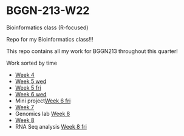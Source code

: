 # BGGN-213-W22
Bioinformatics class (R-focused)

Repo for my Bioinformatics class!!!

This repo contains all my work for BGGN213 throughout this quarter!

Work sorted by time
- [Week 4](https://github.com/JiaxiCai/BGGN-213-W22/blob/main/Week4/week4_hands_on_session.pdf)
- [Week 5 wed](https://github.com/JiaxiCai/BGGN-213-W22/blob/main/Week5/Week5_lab.pdf)
- [Week 5 fri](https://github.com/JiaxiCai/BGGN-213-W22/blob/main/Week5/Lab_6.pdf)
- [Week 6 wed](https://github.com/JiaxiCai/BGGN-213-W22/blob/main/Week6/Lab8/Lab8_report.pdf)
- Mini project[Week 6 fri](https://github.com/JiaxiCai/BGGN-213-W22/blob/main/Week6/Lab9/miniproject.pdf)
- [Week 7](https://github.com/JiaxiCai/BGGN-213-W22/blob/main/Week7/class10hw.pdf)
- Genomics lab [Week 8](https://github.com/JiaxiCai/BGGN-213-W22/blob/main/Week7/wk8_genomics_lab.pdf)
- [Week 8](https://github.com/JiaxiCai/BGGN-213-W22/blob/main/Week8/lab15.pdf)
- RNA Seq analysis [Week 8 fri](https://github.com/JiaxiCai/BGGN-213-W22/blob/main/Week8/miniproject/miniproj.pdf)
